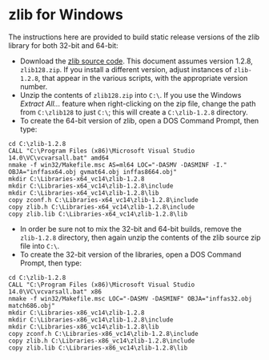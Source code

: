 zlib for Windows
================
The instructions here are provided to build static release versions of the zlib library for both 32-bit and 64-bit:

* Download the [zlib source code](http://zlib.net/zlib128.zip). This document assumes version 1.2.8, `zlib128.zip`. If you install a different version, adjust instances of `zlib-1.2.8`, that appear in the various scripts, with the appropriate version number.
* Unzip the contents of `zlib128.zip` into `C:\`. If you use the Windows _Extract All..._ feature when right-clicking on the zip file, change the path from `C:\zlib128` to just `C:\`; this will create a `C:\zlib-1.2.8` directory.
* To create the 64-bit version of zlib, open a DOS Command Prompt, then type:

```
cd C:\zlib-1.2.8
CALL "C:\Program Files (x86)\Microsoft Visual Studio 14.0\VC\vcvarsall.bat" amd64
nmake -f win32/Makefile.msc AS=ml64 LOC="-DASMV -DASMINF -I." OBJA="inffasx64.obj gvmat64.obj inffas8664.obj"
mkdir C:\Libraries-x64_vc14\zlib-1.2.8
mkdir C:\Libraries-x64_vc14\zlib-1.2.8\include
mkdir C:\Libraries-x64_vc14\zlib-1.2.8\lib
copy zconf.h C:\Libraries-x64_vc14\zlib-1.2.8\include
copy zlib.h C:\Libraries-x64_vc14\zlib-1.2.8\include
copy zlib.lib C:\Libraries-x64_vc14\zlib-1.2.8\lib
```
* In order be sure not to mix the 32-bit and 64-bit builds, remove the `zlib-1.2.8` directory, then again unzip the contents of the zlib source zip file into `C:\`.
* To create the 32-bit version of the libraries, open a DOS Command Prompt, then type:

```
cd C:\zlib-1.2.8
CALL "C:\Program Files (x86)\Microsoft Visual Studio 14.0\VC\vcvarsall.bat" x86
nmake -f win32/Makefile.msc LOC="-DASMV -DASMINF" OBJA="inffas32.obj match686.obj"
mkdir C:\Libraries-x86_vc14\zlib-1.2.8
mkdir C:\Libraries-x86_vc14\zlib-1.2.8\include
mkdir C:\Libraries-x86_vc14\zlib-1.2.8\lib
copy zconf.h C:\Libraries-x86_vc14\zlib-1.2.8\include
copy zlib.h C:\Libraries-x86_vc14\zlib-1.2.8\include
copy zlib.lib C:\Libraries-x86_vc14\zlib-1.2.8\lib
```
